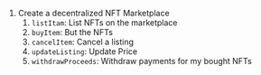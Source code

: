 1. Create a decentralized NFT Marketplace
    1. `listItam`: List NFTs on the marketplace 
    2. `buyItem`: But the NFTs 
    3. `cancelItem`: Cancel a listing
    4. `updateListing`: Update Price
    5. `withdrawProceeds`: Withdraw payments for my bought NFTs  